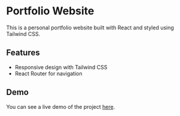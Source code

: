 # Portfolio Website

This is a personal portfolio website built with React and styled using Tailwind CSS.

## Features

- Responsive design with Tailwind CSS
- React Router for navigation

## Demo

You can see a live demo of the project [here](https://smash-ecru.vercel.app).
